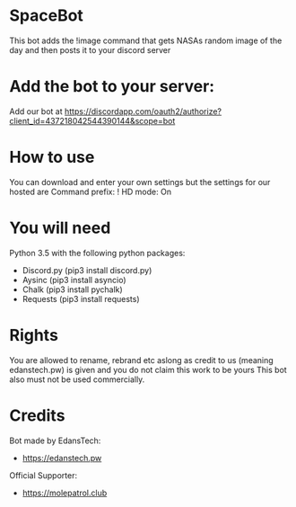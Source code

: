 # SpaceBot
This bot adds the !image command that gets NASAs random image of the day and then posts it to your discord server

# Add the bot to your server:
Add our bot at https://discordapp.com/oauth2/authorize?client_id=437218042544390144&scope=bot

# How to use
You can download and enter your own settings but the settings for our hosted are
Command prefix: !
HD mode: On

# You will need
Python 3.5 with the following python packages:
- Discord.py (pip3 install discord.py)
- Aysinc (pip3 install asyncio)
- Chalk (pip3 install pychalk)
- Requests (pip3 install requests)


# Rights
You are allowed to rename, rebrand etc aslong as credit to us (meaning edanstech.pw) is given and you do not claim this work to be yours
This bot also must not be used commercially.

# Credits
Bot made by EdansTech:
- https://edanstech.pw

Official Supporter:
- https://molepatrol.club
